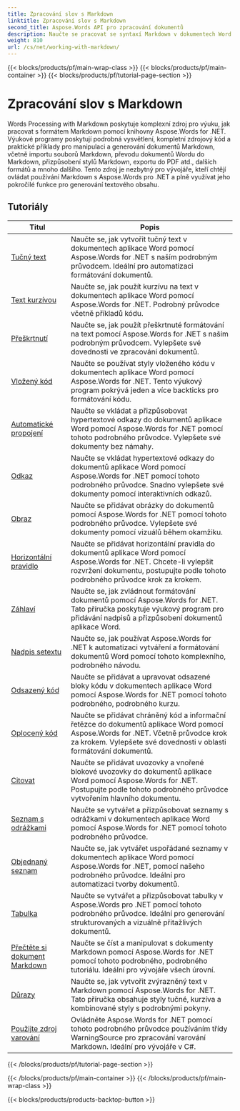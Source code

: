 ```yaml
---
title: Zpracování slov s Markdown
linktitle: Zpracování slov s Markdown
second_title: Aspose.Words API pro zpracování dokumentů
description: Naučte se pracovat se syntaxí Markdown v dokumentech Word pomocí Aspose.Words for .NET pomocí těchto podrobných výukových programů a praktických příkladů.
weight: 810
url: /cs/net/working-with-markdown/
---
```


{{< blocks/products/pf/main-wrap-class >}}
{{< blocks/products/pf/main-container >}}
{{< blocks/products/pf/tutorial-page-section >}}

# Zpracování slov s Markdown


Words Processing with Markdown poskytuje komplexní zdroj pro výuku, jak pracovat s formátem Markdown pomocí knihovny Aspose.Words for .NET. Výukové programy poskytují podrobná vysvětlení, kompletní zdrojový kód a praktické příklady pro manipulaci a generování dokumentů Markdown, včetně importu souborů Markdown, převodu dokumentů Wordu do Markdown, přizpůsobení stylů Markdown, exportu do PDF atd., dalších formátů a mnoho dalšího. Tento zdroj je nezbytný pro vývojáře, kteří chtějí ovládat používání Markdown s Aspose.Words pro .NET a plně využívat jeho pokročilé funkce pro generování textového obsahu.

 ## Tutoriály
| Titul | Popis |
| --- | --- |
| [Tučný text](./bold-text/) | Naučte se, jak vytvořit tučný text v dokumentech aplikace Word pomocí Aspose.Words for .NET s naším podrobným průvodcem. Ideální pro automatizaci formátování dokumentů. |
| [Text kurzívou](./italic-text/) | Naučte se, jak použít kurzívu na text v dokumentech aplikace Word pomocí Aspose.Words for .NET. Podrobný průvodce včetně příkladů kódu. |
| [Přeškrtnutí](./strikethrough/) | Naučte se, jak použít přeškrtnuté formátování na text pomocí Aspose.Words for .NET s naším podrobným průvodcem. Vylepšete své dovednosti ve zpracování dokumentů. |
| [Vložený kód](./inline-code/) | Naučte se používat styly vloženého kódu v dokumentech aplikace Word pomocí Aspose.Words for .NET. Tento výukový program pokrývá jeden a více backticks pro formátování kódu. |
| [Automatické propojení](./autolink/) | Naučte se vkládat a přizpůsobovat hypertextové odkazy do dokumentů aplikace Word pomocí Aspose.Words for .NET pomocí tohoto podrobného průvodce. Vylepšete své dokumenty bez námahy. |
| [Odkaz](./link/) | Naučte se vkládat hypertextové odkazy do dokumentů aplikace Word pomocí Aspose.Words for .NET pomocí tohoto podrobného průvodce. Snadno vylepšete své dokumenty pomocí interaktivních odkazů. |
| [Obraz](./image/) | Naučte se přidávat obrázky do dokumentů pomocí Aspose.Words for .NET pomocí tohoto podrobného průvodce. Vylepšete své dokumenty pomocí vizuálů během okamžiku. |
| [Horizontální pravidlo](./horizontal-rule/) | Naučte se přidávat horizontální pravidla do dokumentů aplikace Word pomocí Aspose.Words for .NET. Chcete-li vylepšit rozvržení dokumentu, postupujte podle tohoto podrobného průvodce krok za krokem. |
| [Záhlaví](./heading/) | Naučte se, jak zvládnout formátování dokumentů pomocí Aspose.Words for .NET. Tato příručka poskytuje výukový program pro přidávání nadpisů a přizpůsobení dokumentů aplikace Word. |
| [Nadpis setextu](./setext-heading/) | Naučte se, jak používat Aspose.Words for .NET k automatizaci vytváření a formátování dokumentů Word pomocí tohoto komplexního, podrobného návodu. |
| [Odsazený kód](./indented-code/) | Naučte se přidávat a upravovat odsazené bloky kódu v dokumentech aplikace Word pomocí Aspose.Words for .NET pomocí tohoto podrobného, podrobného kurzu. |
| [Oplocený kód](./fenced-code/) | Naučte se přidávat chráněný kód a informační řetězce do dokumentů aplikace Word pomocí Aspose.Words for .NET. Včetně průvodce krok za krokem. Vylepšete své dovednosti v oblasti formátování dokumentů. |
| [Citovat](./quote/) | Naučte se přidávat uvozovky a vnořené blokové uvozovky do dokumentů aplikace Word pomocí Aspose.Words for .NET. Postupujte podle tohoto podrobného průvodce vytvořením hlavního dokumentu. |
| [Seznam s odrážkami](./bulleted-list/) | Naučte se vytvářet a přizpůsobovat seznamy s odrážkami v dokumentech aplikace Word pomocí Aspose.Words for .NET pomocí tohoto podrobného průvodce. |
| [Objednaný seznam](./ordered-list/) | Naučte se, jak vytvářet uspořádané seznamy v dokumentech aplikace Word pomocí Aspose.Words for .NET, pomocí našeho podrobného průvodce. Ideální pro automatizaci tvorby dokumentů. |
| [Tabulka](./table/) | Naučte se vytvářet a přizpůsobovat tabulky v Aspose.Words pro .NET pomocí tohoto podrobného průvodce. Ideální pro generování strukturovaných a vizuálně přitažlivých dokumentů. |
| [Přečtěte si dokument Markdown](./read-markdown-document/) | Naučte se číst a manipulovat s dokumenty Markdown pomocí Aspose.Words for .NET pomocí tohoto podrobného, podrobného tutoriálu. Ideální pro vývojáře všech úrovní. |
| [Důrazy](./emphases/) | Naučte se, jak vytvořit zvýrazněný text v Markdown pomocí Aspose.Words for .NET. Tato příručka obsahuje styly tučné, kurzíva a kombinované styly s podrobnými pokyny. |
| [Použijte zdroj varování](./use-warning-source/) | Ovládněte Aspose.Words for .NET pomocí tohoto podrobného průvodce používáním třídy WarningSource pro zpracování varování Markdown. Ideální pro vývojáře v C#. |
{{< /blocks/products/pf/tutorial-page-section >}}

{{< /blocks/products/pf/main-container >}}
{{< /blocks/products/pf/main-wrap-class >}}

{{< blocks/products/products-backtop-button >}}
